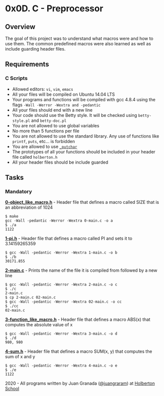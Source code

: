 # 0x0D. C - Preprocessor

## Overview
The goal of this project was to understand what macros were and how to use them. The common predefined macros were also learned as well as include guarding header files.

## Requirements
### C Scripts
* Allowed editors: `vi`, `vim`, `emacs`
* All your files will be compiled on Ubuntu 14.04 LTS
* Your programs and functions will be compiled with gcc 4.8.4 using the flags `-Wall -Werror -Wextra and -pedantic`
* All your files should end with a new line
* Your code should use the Betty style. It will be checked using `betty-style.pl` and `betty-doc.pl`
* You are not allowed to use global variables
* No more than 5 functions per file
* You are not allowed to use the standard library. Any use of functions like `printf`, `puts`, etc… is forbidden
* You are allowed to use [`_putchar`](https://github.com/holbertonschool/_putchar.c/blob/master/_putchar.c)
* The prototypes of all your functions should be included in your header file called `holberton.h`
* All your header files should be include guarded

## Tasks
### Mandatory
**[0-object_like_macro.h](0-object_like_macro.h)** - Header file that defines a macro called SIZE that is an abbreviation of 1024
```
$ make
gcc -Wall -pedantic -Werror -Wextra 0-main.c -o a
$ ./a 
1122
```

**[1-pi.h](1-pi.h)** - Header file that defines a macro called PI and sets it to 3.14159265359
```
$ gcc -Wall -pedantic -Werror -Wextra 1-main.c -o b
$ ./b
30171.855
```

**[2-main.c](2-main.c)** - Prints the name of the file it is compiled from followed by a new line
```
$ gcc -Wall -pedantic -Werror -Wextra 2-main.c -o c
$ ./c 
2-main.c
$ cp 2-main.c 02-main.c
$ gcc -Wall -pedantic -Werror -Wextra 02-main.c -o cc
$ ./cc
02-main.c
```

**[3-function_like_macro.h](3-function_like_macro.h)** - Header file that defines a macro ABS(x) that computes the absolute value of x
```
$ gcc -Wall -pedantic -Werror -Wextra 3-main.c -o d
$ ./d 
980, 980
```

**[4-sum.h](4-sum.h)** - Header file that defines a macro SUM(x, y) that computes the sum of x and y
```
$ gcc -Wall -pedantic -Werror -Wextra 4-main.c -o e
$ ./e 
1122
```

2020 - All programs written by Juan Granada ([@juangraram](https://twitter.com/JuanGraRam)) at [Holberton School](https://www.holbertonschool.com/)